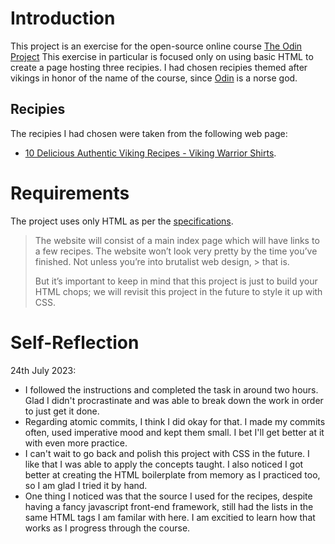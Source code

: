 # Introduction

This project is an exercise for the open-source online course [The Odin Project](https://www.theodinproject.com/lessons/foundations-recipes)
This exercise in particular is focused only on using basic HTML to create a page hosting three recipies. I had chosen recipies themed after vikings in honor of the name of the course, since [Odin](https://en.wikipedia.org/wiki/Odin) is a norse god.

## Recipies

The recipies I had chosen were taken from the following web page: 
- [10 Delicious Authentic Viking Recipes - Viking Warrior Shirts](https://www.vikingwarriorshirts.com/blogs/news/10-delicious-authentic-viking-recipes). 

# Requirements 

The project uses only HTML as per the [specifications](https://www.theodinproject.com/lessons/foundations-recipes#introduction).

> The website will consist of a main index page which will have links to a few recipes. The website won’t look very pretty by the time you’ve finished. Not unless you’re into brutalist web design, > that is.
>
> But it’s important to keep in mind that this project is just to build your HTML chops; we will revisit this project in the future to style it up with CSS.


# Self-Reflection

24th July 2023: 

- I followed the instructions and completed the task in around two hours. Glad I didn't procrastinate and was able to break down the work in order to just get it done.
- Regarding atomic commits, I think I did okay for that. I made my commits often, used imperative mood and kept them small. I bet I'll get better at it with even more practice.
- I can't wait to go back and polish this project with CSS in the future. I like that I was able to apply the concepts taught. I also noticed I got better at creating the HTML boilerplate from memory as I practiced too, so I am glad I tried it by hand.
- One thing I noticed was that the source I used for the recipes, despite having a fancy javascript front-end framework, still had the lists in the same HTML tags I am familar with here. I am excitied to learn how that works as I progress through the course. 